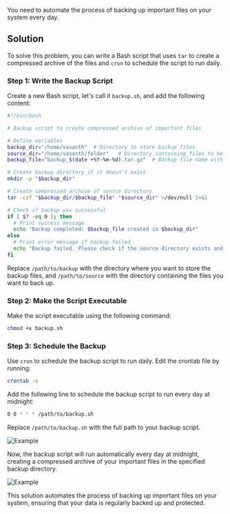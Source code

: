 You need to automate the process of backing up important files on your system every day.

## Solution
To solve this problem, you can write a Bash script that uses `tar` to create a compressed archive of the files and `cron` to schedule the script to run daily.

### Step 1: Write the Backup Script

Create a new Bash script, let's call it `backup.sh`, and add the following content:

```bash
#!/bin/bash

# Backup script to create compressed archive of important files

# Define variables
backup_dir="/home/vasanth"  # Directory to store backup files
source_dir="/home/vasanth/folder"   # Directory containing files to be backed up
backup_file="backup_$(date +%Y-%m-%d).tar.gz"  # Backup file name with current date

# Create backup directory if it doesn't exist
mkdir -p "$backup_dir"

# Create compressed archive of source directory
tar -czf "$backup_dir/$backup_file" "$source_dir" >/dev/null 2>&1

# Check if backup was successful
if [ $? -eq 0 ]; then
  # Print success message
  echo "Backup completed: $backup_file created in $backup_dir"
else
  # Print error message if backup failed
  echo "Backup failed. Please check if the source directory exists and has appropriate permissions."
fi
```

Replace `/path/to/backup` with the directory where you want to store the backup files, and `/path/to/source` with the directory containing the files you want to back up.

### Step 2: Make the Script Executable

Make the script executable using the following command:

```bash
chmod +x backup.sh
```

### Step 3: Schedule the Backup

Use `cron` to schedule the backup script to run daily. Edit the crontab file by running:

```bash
crontab -e
```

Add the following line to schedule the backup script to run every day at midnight:

```bash
0 0 * * * /path/to/backup.sh
```

Replace `/path/to/backup.sh` with the full path to your backup script.

![Example](task1.png)

Now, the backup script will run automatically every day at midnight, creating a compressed archive of your important files in the specified backup directory.

![Example](task1_run.png)

This solution automates the process of backing up important files on your system, ensuring that your data is regularly backed up and protected.
